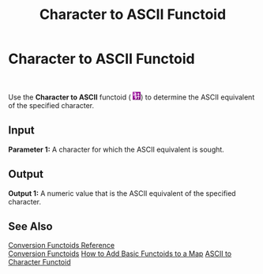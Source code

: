 ﻿---
title: Character to ASCII Functoid
TOCTitle: Character to ASCII Functoid
ms:assetid: f22849d2-0f3e-46f5-8529-964d9bcd3f70
ms:mtpsurl: https://msdn.microsoft.com/en-us/library/Aa561886(v=BTS.80)
ms:contentKeyID: 51533376
ms.date: 08/30/2017
mtps_version: v=BTS.80
---

# Character to ASCII Functoid

 

Use the **Character to ASCII** functoid ( ![](images/Aa561886.39dfce53-76e8-47ed-a858-fb7b9d626dcf(BTS.80).jpeg)) to determine the ASCII equivalent of the specified character.

## Input

**Parameter 1:** A character for which the ASCII equivalent is sought.

## Output

**Output 1:** A numeric value that is the ASCII equivalent of the specified character.

## See Also

[Conversion Functoids Reference](conversion-functoids-reference.md)  
[Conversion Functoids](https://msdn.microsoft.com/library/aa547311\(v=bts.80\))  
[How to Add Basic Functoids to a Map](https://msdn.microsoft.com/library/aa560635\(v=bts.80\))  
[ASCII to Character Functoid](ascii-to-character-functoid.md)

